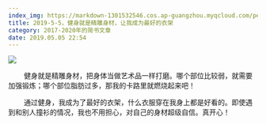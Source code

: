 ```yaml
---
index_img: https://markdown-1301532546.cos.ap-guangzhou.myqcloud.com/peipei_blog/20210921145011.jpeg
title: 2019-5-5，健身就是精雕身材，让我成为最好的衣架
category: 2017-2020年的简书文章
date: 2019.05.05 22:54
---
```


![](https://markdown-1301532546.cos.ap-guangzhou.myqcloud.com/peipei_blog/20210921145011.jpeg)  



        健身就是精雕身材，把身体当做艺术品一样打磨。哪个部位比较弱，就需要加强锻炼；哪个部位脂肪过多，那我的卡路里就燃烧起来吧！  

        通过健身，我成为了最好的衣架，什么衣服穿在我身上都是好看的。即使遇到和别人撞衫的情况，我也不用担心，对自己的身材超级自信。真开心！